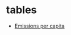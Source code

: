 # tables

- [Emissions per capita](https://github.com/rcatlord/tables/blob/main/emissions-per-capita/emissions_per_capita.png)
